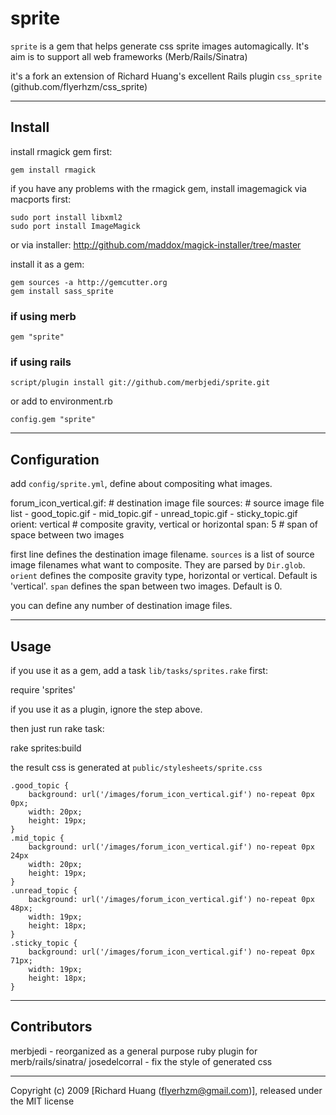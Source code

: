 # sprite #

`sprite` is a gem that helps generate css sprite images automagically. It's aim is to support all web frameworks (Merb/Rails/Sinatra)

it's a fork an extension of Richard Huang's excellent Rails plugin `css_sprite` (github.com/flyerhzm/css_sprite)

****

## Install ##

install rmagick gem first:

    gem install rmagick

if you have any problems with the rmagick gem, install imagemagick via macports first:

    sudo port install libxml2
    sudo port install ImageMagick  

or via installer: http://github.com/maddox/magick-installer/tree/master

install it as a gem:

    gem sources -a http://gemcutter.org
    gem install sass_sprite

### if using merb ###
  
    gem "sprite"
  
### if using rails ###

    script/plugin install git://github.com/merbjedi/sprite.git

or add to environment.rb
    
    config.gem "sprite"

***

## Configuration ##

add `config/sprite.yml`, define about compositing what images.

  forum_icon_vertical.gif:  # destination image file
    sources:                # source image file list
      - good_topic.gif
      - mid_topic.gif
      - unread_topic.gif
      - sticky_topic.gif
    orient: vertical        # composite gravity, vertical or horizontal
    span: 5                 # span of space between two images

first line defines the destination image filename.
`sources` is a list of source image filenames what want to composite. They are parsed by <code>Dir.glob</code>.
`orient` defines the composite gravity type, horizontal or vertical. Default is 'vertical'.
`span` defines the span between two images. Default is 0.

you can define any number of destination image files.

***

## Usage ##

if you use it as a gem, add a task `lib/tasks/sprites.rake` first:

  require 'sprites'

if you use it as a plugin, ignore the step above.

then just run rake task:
  
  rake sprites:build

the result css is generated at `public/stylesheets/sprite.css`

    .good_topic {
        background: url('/images/forum_icon_vertical.gif') no-repeat 0px 0px;
        width: 20px;
        height: 19px;
    }
    .mid_topic {
        background: url('/images/forum_icon_vertical.gif') no-repeat 0px 24px
        width: 20px;
        height: 19px;
    }
    .unread_topic {
        background: url('/images/forum_icon_vertical.gif') no-repeat 0px 48px;
        width: 19px;
        height: 18px;
    }
    .sticky_topic {
        background: url('/images/forum_icon_vertical.gif') no-repeat 0px 71px;
        width: 19px;
        height: 18px;
    }


***

## Contributors ##

merbjedi - reorganized as a general purpose ruby plugin for merb/rails/sinatra/
josedelcorral - fix the style of generated css

***


Copyright (c) 2009 [Richard Huang (flyerhzm@gmail.com)], released under the MIT license
